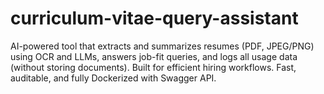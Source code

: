 # curriculum-vitae-query-assistant

AI-powered tool that extracts and summarizes resumes (PDF, JPEG/PNG) using OCR and LLMs, answers job-fit queries, and
logs all usage data (without storing documents). Built for efficient hiring workflows. Fast, auditable, and fully
Dockerized with Swagger API.
